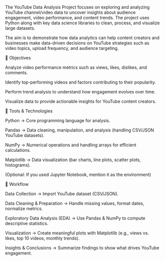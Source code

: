 The YouTube Data Analysis Project focuses on exploring and analyzing YouTube channel/video data to uncover insights about audience engagement, video performance, and content trends. The project uses Python along with key data science libraries to clean, process, and visualize large datasets.

The aim is to demonstrate how data analytics can help content creators and businesses make data-driven decisions on YouTube strategies such as video topics, upload frequency, and audience targeting.

🔹 Objectives

Analyze video performance metrics such as views, likes, dislikes, and comments.

Identify top-performing videos and factors contributing to their popularity.

Perform trend analysis to understand how engagement evolves over time.

Visualize data to provide actionable insights for YouTube content creators.

🔹 Tools & Technologies

Python → Core programming language for analysis.

Pandas → Data cleaning, manipulation, and analysis (handling CSV/JSON YouTube datasets).

NumPy → Numerical operations and handling arrays for efficient calculations.

Matplotlib → Data visualization (bar charts, line plots, scatter plots, histograms).

(Optional: If you used Jupyter Notebook, mention it as the environment)

🔹 Workflow

Data Collection → Import YouTube dataset (CSV/JSON).

Data Cleaning & Preparation → Handle missing values, format dates, normalize metrics.

Exploratory Data Analysis (EDA) → Use Pandas & NumPy to compute descriptive statistics.

Visualization → Create meaningful plots with Matplotlib (e.g., views vs. likes, top 10 videos, monthly trends).

Insights & Conclusions → Summarize findings to show what drives YouTube engagement.
